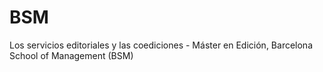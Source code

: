# BSM
Los servicios editoriales y las coediciones - Máster en Edición, Barcelona School of Management (BSM)
